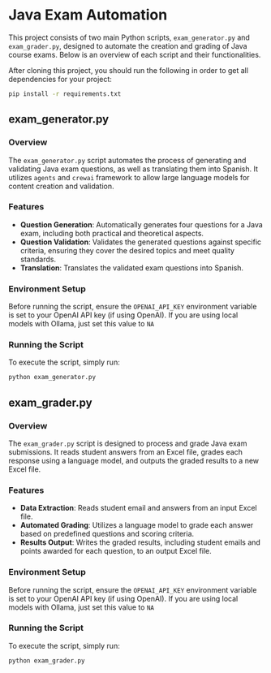 # Java Exam Automation

This project consists of two main Python scripts, `exam_generator.py` and `exam_grader.py`, designed to automate the creation and grading of Java course exams. Below is an overview of each script and their functionalities.

After cloning this project, you should run the following in order to get all dependencies for your project:

```bash
pip install -r requirements.txt
```

## exam_generator.py

### Overview

The `exam_generator.py` script automates the process of generating and validating Java exam questions, as well as translating them into Spanish. It utilizes `agents` and `crewai` framework to allow large language models for content creation and validation.

### Features

- **Question Generation**: Automatically generates four questions for a Java exam, including both practical and theoretical aspects.
- **Question Validation**: Validates the generated questions against specific criteria, ensuring they cover the desired topics and meet quality standards.
- **Translation**: Translates the validated exam questions into Spanish.

### Environment Setup

Before running the script, ensure the `OPENAI_API_KEY` environment variable is set to your OpenAI API key (if using OpenAI). If you are using local models with Ollama, just set this value to `NA`

### Running the Script

To execute the script, simply run:

```bash
python exam_generator.py
```

## exam_grader.py

### Overview

The `exam_grader.py` script is designed to process and grade Java exam submissions. It reads student answers from an Excel file, grades each response using a language model, and outputs the graded results to a new Excel file.

### Features

- **Data Extraction**: Reads student email and answers from an input Excel file.
- **Automated Grading**: Utilizes a language model to grade each answer based on predefined questions and scoring criteria.
- **Results Output**: Writes the graded results, including student emails and points awarded for each question, to an output Excel file.

### Environment Setup

Before running the script, ensure the `OPENAI_API_KEY` environment variable is set to your OpenAI API key (if using OpenAI). If you are using local models with Ollama, just set this value to `NA`

### Running the Script

To execute the script, simply run:

```bash
python exam_grader.py
```
